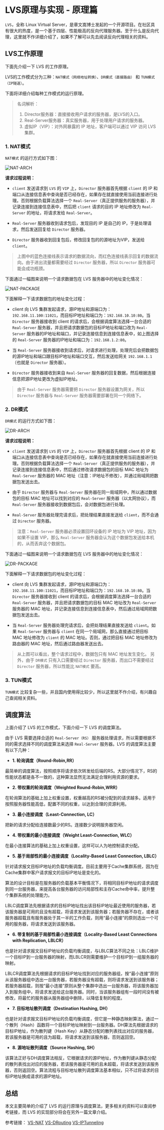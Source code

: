 # LVS原理与实现 - 原理篇

`LVS`，全称 Linux Virtual Server，是章文嵩博士发起的一个开源项目。在社区具有很大的热度，是一个基于四层、性能极高的反向代理服务器。至于什么是反向代理，这里就不作详细介绍了，如果不了解可以先去阅读反向代理相关的资料。

## LVS工作原理

下面先介绍一下 LVS 的工作原理。

LVS的工作模式分为三种：`NAT模式（网络地址转换）`、`DR模式（直接路由）` 和 `TUN模式（IP隧道）`。

下面将详细介绍每种工作模式的运行原理。

>   名词解析：
>
>   1.  Director服务器：直接接收用户请求的服务器，是LVS的入口。
>   2.  Real-Server服务器：真实服务器，用于处理用户请求的服务器。
>   3.  虚拟IP（VIP）：对外网暴露的 IP 地址，客户端可以通过 VIP 访问 LVS 集群。

### 1. NAT模式

`NAT模式` 的运行方式如下图：

![NAT-ARCH](https://raw.githubusercontent.com/liexusong/linux-source-code-analyze/master/images/nat-arch.jpg)

__请求过程说明：__

*   `client` 发送请求到 `LVS` 的 `VIP` 上，`Director` 服务器首先根据 `client` 的 IP 和端口从连接信息表中查询是否已经存在，如果存在就直接使用当前连接进行处理。否则根据负载算法选择一个 `Real-Server`（真正提供服务的服务器），并记录连接到连接信息表中，然后把 `client` 请求的目的 IP 地址修改为 `Real-Server` 的地址，将请求发给 `Real-Server`。

*   `Real-Server` 服务器收到请求包后，发现目的 IP 是自己的 IP，于是处理请求，然后发送回复给 `Director` 服务器。

*   `Director` 服务器收到回复包后，修改回复包的的源地址为VIP，发送给 `client`。

> 上图中的蓝色连接线表示请求的数据流向，而红色连接线表示回复的数据流向。由于进出流量都需要经过 `Director` 服务器，所以 `Director` 服务器可能会成功瓶颈。

下面通过一幅图来说明一个请求数据包在 LVS 服务器中的地址变化情况：

![NAT-PACKAGE](https://raw.githubusercontent.com/liexusong/linux-source-code-analyze/master/images/nat-package.jpg)

下面解释一下请求数据包的地址变化过程：

*   client 向 LVS 集群发起请求，源IP地址和源端口为：`192.168.11.100:11021`，而目标IP地址和端口为：`192.168.10.10:80`。当 `Director` 服务器接收到 client 的请求后，会根据调度算法选择一台合适的 `Real-Server` 服务器，并且把请求数据包的目标IP地址和端口改为 `Real-Server` 服务器的IP地址和端口，并记录连接信息到连接信息表中，如上图选择的 `Real-Server` 服务器的IP地址和端口为：`192.168.1.2:80`。

*   当 `Real-Server` 服务器接收到请求后，对请求进行处理，处理完后会把数据包的源IP地址和端口跟目标IP地址和端口交互，然后发送给网关 `192.168.1.1`（也就是 `Director` 服务器）。

*   `Director` 服务器接收到来自 `Real-Server` 服务器的回复数据，然后根据连接信息把源IP地址更改为虚拟IP地址。

> 由于 `Real-Server` 服务器需要把 `Director` 服务器设置为网关，所以 `Director` 服务器与 `Real-Server` 服务器需要部署在同一个网络下。

### 2. DR模式

`DR模式` 的运行方式如下图：

![DR-ARCH](https://raw.githubusercontent.com/liexusong/linux-source-code-analyze/master/images/dr-arch.jpg)

__请求过程说明：__

*   `client` 发送请求到 `LVS` 的 `VIP` 上，`Director` 服务器首先根据 client 的 IP 和端口从连接信息表中查询是否已经存在，如果存在就直接使用当前连接进行处理。否则根据负载算法选择一个 `Real-Server`（真正提供服务的服务器），并记录连接到连接信息表中，然后通过修改请求数据包的目标 MAC 地址为 `Real-Server` 服务器的 MAC 地址（注意：IP地址不修改），并通过局域网把数据包发送出去。

*   由于 `Director` 服务器与 `Real-Server` 服务器在同一局域网中，所以通过数据包的目标 MAC 地址可以找到对应的 `Real-Server` 服务器（以太网协议），而 `Real-Server` 服务器接收到数据包后，会对数据包进行处理。

*   `Real-Server` 服务器处理完请求后，把处理结果直接发送给 `client`，而不会通过 `Director` 服务器。

> 注意：`Real-Server` 服务器必须设置回环设备的 IP 地址为 VIP 地址，因为如果不设置 VIP，那么 `Real-Server` 服务器会认为这个数据包发送给本机的，从而丢弃这个数据包。

下面通过一幅图来说明一个请求数据包在 LVS 服务器中的地址变化情况：

![DR-PACKAGE](https://raw.githubusercontent.com/liexusong/linux-source-code-analyze/master/images/dr-package.jpg)

下面解释一下请求数据包的地址变化过程：

*   client 向 LVS 集群发起请求，源IP地址和源端口为：`192.168.11.100:11021`，而目标IP地址和端口为：`192.168.10.10:80`。当 `Director` 服务器接收到 client 的请求后，会根据调度算法选择一台合适的 `Real-Server` 服务器，并且把请求数据包的目标 MAC 地址改为 `Real-Server` 服务器的 MAC 地址，并记录连接信息到连接信息表中，然后通过局域网把数据包发送出去。

*   当 `Real-Server` 服务器处理完请求后，会把处理结果直接发送给 `client`。如果 `Real-Server` 服务器与 `client` 在同一个局域网，那么直接通过把目标 MAC 地址修改为 `client` 的 MAC 地址。否则，通过把目标 MAC 地址修改为路由器的 MAC 地址，然后通过路由器发送出去。

> 从上图可以看出，整个请求过程中，数据包只有 MAC 地址发生变化。
> 另外，由于 `DR模式` 只有入口需要经过 `Director` 服务器，而出口不需要经过 `Director` 服务器，所以性能比 `NAT模式` 要高。

### 3. TUN模式

`TUN模式` 比较复杂一些，并且国内使用得比较少，所以这里就不作介绍，有兴趣自己查阅相关资料。

## 调度算法

上面介绍了 LVS 的工作模式，下面介绍一下 LVS 的调度算法。

由于 LVS 需要选择合适的 `Real-Server（RS）` 服务器处理请求，所以需要根据不同的需求选择不同的调度算法来选择 `Real-Server` 服务器。LVS 的调度算法主要有以下几种：

* __1. 轮询调度（Round-Robin,RR）__

最简单的调度算法，按照顺序将请求依次转发给后端的RS。大部分情况下，RS的性能状态都是各不一致的，这种算法显然无法满足合理利用资源的要求。

* __2. 带权重的轮询调度（Weighted Round-Robin,WRR）__

在轮询算法的基础上加上权重设置，权重越高的RS被分配到的请求越多。适用于按照服务器性能高低，配置不同的权重，以达到合理的资源利用。

* __3. 最小连接调度（Least-Connection, LC）__

把新的请求分配给连接数最少的RS。连接数少说明服务器空闲。

* __4. 带权重的最小连接调度（Weight Least-Connection, WLC）__

在最小连接算法的基础上加上权重设置，这样可以人为地控制请求分配。

* __5. 基于局部性的最小连接调度（Locality-Based Least Connection, LBLC）__

针对请求报文目标IP地址的负载均衡调度。目前主要用于Cache集群系统，因为在Cache集群中客户请求报文的目标IP地址是变化的。

算法的设计目标是在服务器的负载基本平衡情况下，将相同目标IP地址的请求调度到同一台服务器，来提高各台服务器的访问局部性和主存Cache命中率，提升整个集群系统的处理能力。

LBLC调度算法先根据请求的目标IP地址找出该目标IP地址最近使用的服务器，若该服务器是可用的且没有超载，将请求发送到该服务器；若服务器不存在，或者该服务器超载且有服务器处于其一半的工作负载，则用“最小连接”的原则选出一个可用的服务器，将请求发送到该服务器。

* __6. 带复制的基于局部性最小连接调度（Locality-Based Least Connections with Replication, LBLCR）__

也是针对请求报文目标IP地址的负载均衡调度，与LBLC算法不同之处：LBLC维护一个目标IP到一台服务器的映射，而LBLCR则需要维护一个目标IP到一组服务器的映射。

LBLCR调度算法先根据请求的目标IP地址找到对应的服务器组，按“最小连接”原则从该服务器组中选出一台服务器，若服务器没有超载，则将请求发送到该服务器；若服务器超载，则按“最小连接”原则从整个集群中选出一台服务器，将该服务器加入到服务组中，将请求发送给这台服务器。同时，当该服务器组有一段时间没有被修改，将最忙的服务器从服务器组中删除，以降低复制的程度。

* __7. 目标地址散列调度（Destination Hashing, DH）__

也是针对请求报文目标IP地址的负载均衡调度，但它是一种静态映射算法，通过一个散列（Hash）函数将一个目标IP地址映射到一台服务器。DH算法先根据请求的目标IP地址，作为散列键（Hash Key）从静态分配的散列表找出对应的服务器，若该服务器是可用的且为超载，将请求发送到该服务器，否则返回空。

* __8. 源地址散列调度（Source Hashing, SH）__

该算法正好与DH调度算法相反，它根据请求的源IP地址，作为散列键从静态分配的散列表找出对应的服务器，若该服务器是可用的且未超载，将请求发送到该服务器，否则返回空。算法流程与目标地址散列调度算法基本相似，只不过将请求的目标IP地址换成请求的源IP地址。

## 总结

本文主要简单的介绍了 LVS 的运行原理与调度算法，更多相关的资料可以查阅参考链接，而 LVS 的实现部分将会在另外一篇文章介绍。

参考链接：
[VS-NAT](http://www.linuxvirtualserver.org/VS-NAT.html)
[VS-DRouting](http://www.linuxvirtualserver.org/VS-DRouting.html)
[VS-IPTunneling](http://www.linuxvirtualserver.org/VS-IPTunneling.html)

